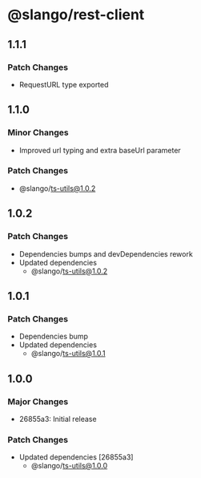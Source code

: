 # @slango/rest-client

## 1.1.1

### Patch Changes

- RequestURL type exported

## 1.1.0

### Minor Changes

- Improved url typing and extra baseUrl parameter

### Patch Changes

- @slango/ts-utils@1.0.2

## 1.0.2

### Patch Changes

- Dependencies bumps and devDependencies rework
- Updated dependencies
  - @slango/ts-utils@1.0.2

## 1.0.1

### Patch Changes

- Dependencies bump
- Updated dependencies
  - @slango/ts-utils@1.0.1

## 1.0.0

### Major Changes

- 26855a3: Initial release

### Patch Changes

- Updated dependencies [26855a3]
  - @slango/ts-utils@1.0.0

